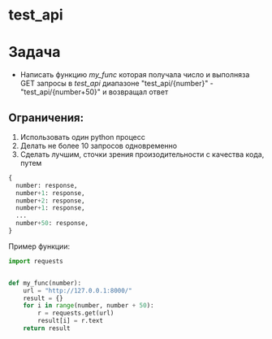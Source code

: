 # test_api

# Задача

- Написать функцию *my_func* которая получала число и выполняза GET запросы в  *test_api* диапазоне "test_api/{number}" - "test_api/{number+50}" и возвращал ответ 

## Ограничения:
1. Использовать один python процесс
2. Делать не более 10 запросов одновременно
3. Сделать лучшим, сточки зрения произодительности с качества кода, путем


```python
{
  number: response,
  number+1: response,
  number+2: response,
  number+1: response,
  ...
  number+50: response,
}
```

Пример функции:
```python
import requests


def my_func(number):
    url = "http://127.0.0.1:8000/"
    result = {}
    for i in range(number, number + 50):
        r = requests.get(url)
        result[i] = r.text
    return result
```
